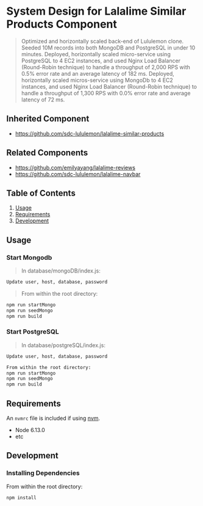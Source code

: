 # System Design for Lalalime Similar Products Component

> Optimized and horizontally scaled back-end of Lululemon clone. Seeded 10M records into both MongoDB and PostgreSQL in under 10 minutes. Deployed, horizontally scaled micro-service using PostgreSQL to 4 EC2 instances, and used Nginx Load Balancer (Round-Robin technique) to handle a throughput of 2,000 RPS with 0.5% error rate and an average latency of 182 ms. Deployed, horizontally scaled micros-service using MongoDb to 4 EC2 instances, and used Nginx Load Balancer (Round-Robin technique) to handle a throughput of 1,300 RPS with 0.0% error rate and average latency of 72 ms. 

## Inherited Component
  - https://github.com/sdc-lululemon/lalalime-similar-products

## Related Components

  - https://github.com/emilyayang/lalalime-reviews
  - https://github.com/sdc-lululemon/lalalime-navbar

## Table of Contents

1. [Usage](#Usage)
1. [Requirements](#requirements)
1. [Development](#development)

## Usage

### Start Mongodb
> In database/mongoDB/index.js:
```sh
Update user, host, database, password
```

> From within the root directory:
```sh
npm run startMongo
npm run seedMongo
npm run build
```

### Start PostgreSQL
> In database/postgreSQL/index.js:
```sh
Update user, host, database, password
```

```sh
From within the root directory:
npm run startMongo
npm run seedMongo
npm run build
```

## Requirements

An `nvmrc` file is included if using [nvm](https://github.com/creationix/nvm).

- Node 6.13.0
- etc

## Development

### Installing Dependencies

From within the root directory:

```sh
npm install
```

